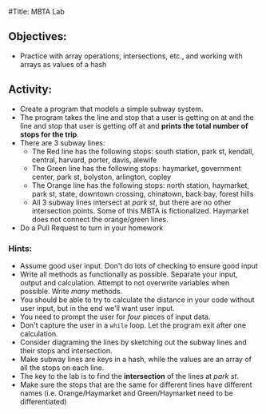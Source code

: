 #Title: MBTA Lab

## Objectives:
- Practice with array operations, intersections, etc., and working with arrays as values of a hash

## Activity:

- Create a program that models a simple subway system.
- The program takes the line and stop that a user is getting on at and the line
and stop that user is getting off at and **prints the total number of stops for the trip**.
- There are 3 subway lines:
  - The Red line has the following stops: south station, park st, kendall, central, harvard, porter, davis, alewife
  - The Green line has the following stops: haymarket, government center, park st, bolyston, arlington, copley
  - The Orange line has the following stops:  north station, haymarket, park st, state, downtown crossing, chinatown, back bay, forest hills
  - All 3 subway lines intersect at *park st*, but there are no other intersection points. Some of this MBTA is fictionalized. Haymarket does not connect the orange/green lines.
- Do a Pull Request to turn in your homework

### Hints:

* Assume good user input. Don't do lots of checking to ensure good input
* Write all methods as functionally as possible. Separate your input, output and calculation. Attempt to not overwrite variables when possible. Write *many* methods.
* You should be able to try to calculate the distance in your code without user input, but in the end we'll want user input.
* You need to prompt the user for *four* pieces of input data.
* Don't capture the user in a `while` loop. Let the program exit after one calculation.
* Consider diagraming the lines by sketching out the subway lines and their stops and intersection.
* Make subway lines are keys in a hash, while the values are an array of all the stops on each line.
* The key to the lab is to find the __intersection__ of the lines at *park st*.
* Make sure the stops that are the same for different lines have different names (i.e. Orange/Haymarket and Green/Haymarket need to be differentiated)
